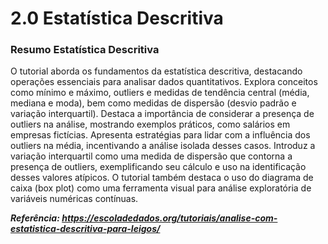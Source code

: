 # 2.0 Estatística Descritiva

### Resumo Estatística Descritiva

O tutorial aborda os fundamentos da estatística descritiva, destacando operações essenciais para analisar dados quantitativos. Explora conceitos como mínimo e máximo, outliers e medidas de tendência central (média, mediana e moda), bem como medidas de dispersão (desvio padrão e variação interquartil). Destaca a importância de considerar a presença de outliers na análise, mostrando exemplos práticos, como salários em empresas fictícias. Apresenta estratégias para lidar com a influência dos outliers na média, incentivando a análise isolada desses casos. Introduz a variação interquartil como uma medida de dispersão que contorna a presença de outliers, exemplificando seu cálculo e uso na identificação desses valores atípicos. O tutorial também destaca o uso do diagrama de caixa (box plot) como uma ferramenta visual para análise exploratória de variáveis numéricas contínuas.

***Referência: https://escoladedados.org/tutoriais/analise-com-estatistica-descritiva-para-leigos/***